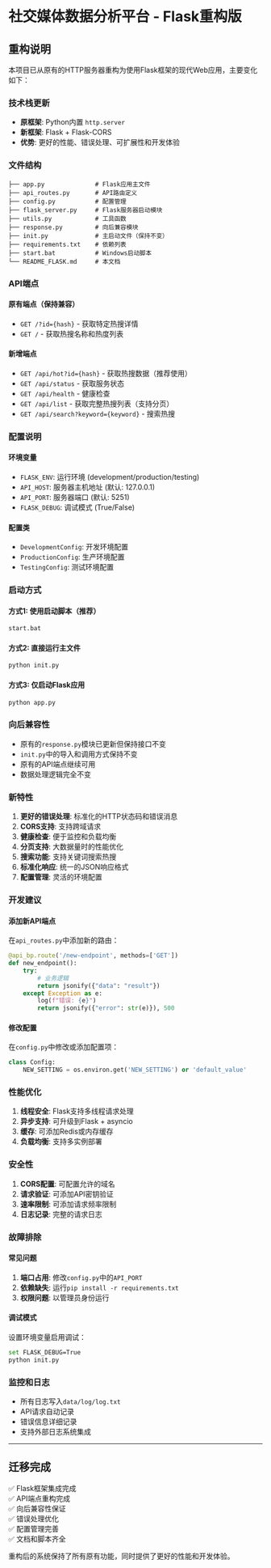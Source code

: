 # 社交媒体数据分析平台 - Flask重构版

## 重构说明

本项目已从原有的HTTP服务器重构为使用Flask框架的现代Web应用，主要变化如下：

### 技术栈更新

- **原框架**: Python内置 `http.server`
- **新框架**: Flask + Flask-CORS
- **优势**: 更好的性能、错误处理、可扩展性和开发体验

### 文件结构

```
├── app.py              # Flask应用主文件
├── api_routes.py       # API路由定义
├── config.py           # 配置管理
├── flask_server.py     # Flask服务器启动模块
├── utils.py            # 工具函数
├── response.py         # 向后兼容模块
├── init.py             # 主启动文件（保持不变）
├── requirements.txt    # 依赖列表
├── start.bat           # Windows启动脚本
└── README_FLASK.md     # 本文档
```

### API端点

#### 原有端点（保持兼容）
- `GET /?id={hash}` - 获取特定热搜详情
- `GET /` - 获取热搜名称和热度列表

#### 新增端点
- `GET /api/hot?id={hash}` - 获取热搜数据（推荐使用）
- `GET /api/status` - 获取服务状态
- `GET /api/health` - 健康检查
- `GET /api/list` - 获取完整热搜列表（支持分页）
- `GET /api/search?keyword={keyword}` - 搜索热搜

### 配置说明

#### 环境变量
- `FLASK_ENV`: 运行环境 (development/production/testing)
- `API_HOST`: 服务器主机地址 (默认: 127.0.0.1)
- `API_PORT`: 服务器端口 (默认: 5251)
- `FLASK_DEBUG`: 调试模式 (True/False)

#### 配置类
- `DevelopmentConfig`: 开发环境配置
- `ProductionConfig`: 生产环境配置
- `TestingConfig`: 测试环境配置

### 启动方式

#### 方式1: 使用启动脚本（推荐）
```bash
start.bat
```

#### 方式2: 直接运行主文件
```bash
python init.py
```

#### 方式3: 仅启动Flask应用
```bash
python app.py
```

### 向后兼容性

- 原有的`response.py`模块已更新但保持接口不变
- `init.py`中的导入和调用方式保持不变
- 原有的API端点继续可用
- 数据处理逻辑完全不变

### 新特性

1. **更好的错误处理**: 标准化的HTTP状态码和错误消息
2. **CORS支持**: 支持跨域请求
3. **健康检查**: 便于监控和负载均衡
4. **分页支持**: 大数据量时的性能优化
5. **搜索功能**: 支持关键词搜索热搜
6. **标准化响应**: 统一的JSON响应格式
7. **配置管理**: 灵活的环境配置

### 开发建议

#### 添加新API端点
在`api_routes.py`中添加新的路由：

```python
@api_bp.route('/new-endpoint', methods=['GET'])
def new_endpoint():
    try:
        # 业务逻辑
        return jsonify({"data": "result"})
    except Exception as e:
        log(f"错误: {e}")
        return jsonify({"error": str(e)}), 500
```

#### 修改配置
在`config.py`中修改或添加配置项：

```python
class Config:
    NEW_SETTING = os.environ.get('NEW_SETTING') or 'default_value'
```

### 性能优化

1. **线程安全**: Flask支持多线程请求处理
2. **异步支持**: 可升级到Flask + asyncio
3. **缓存**: 可添加Redis或内存缓存
4. **负载均衡**: 支持多实例部署

### 安全性

1. **CORS配置**: 可配置允许的域名
2. **请求验证**: 可添加API密钥验证
3. **速率限制**: 可添加请求频率限制
4. **日志记录**: 完整的请求日志

### 故障排除

#### 常见问题
1. **端口占用**: 修改`config.py`中的`API_PORT`
2. **依赖缺失**: 运行`pip install -r requirements.txt`
3. **权限问题**: 以管理员身份运行

#### 调试模式
设置环境变量启用调试：
```bash
set FLASK_DEBUG=True
python init.py
```

### 监控和日志

- 所有日志写入`data/log/log.txt`
- API请求自动记录
- 错误信息详细记录
- 支持外部日志系统集成

---

## 迁移完成

✅ Flask框架集成完成  
✅ API端点重构完成  
✅ 向后兼容性保证  
✅ 错误处理优化  
✅ 配置管理完善  
✅ 文档和脚本齐全  

重构后的系统保持了所有原有功能，同时提供了更好的性能和开发体验。
